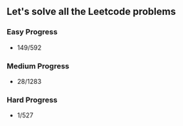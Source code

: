 
## Let's solve all the Leetcode problems

### Easy Progress
* 149/592

### Medium Progress
* 28/1283

### Hard Progress
* 1/527
